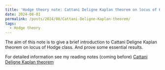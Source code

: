 ```yaml
---
title: 'Hodge theory note: Cattani Deligne Kaplan theorem on locus of Hodge class'
date: 2024-08-01
permalink: /posts/2024/08/Cattani-Deligne-Kaplan-theorem/
tags:
  - Hodge theory
---
```


The aim of this note is to give a brief introduction to Cattani Deligne Kaplan theorem on locus of Hodge class. And prove some essential results.


For detailed information see my reading notes (coming before) [Cattani Deligne Kaplan theorem](https://yilimath.github.io/files/Hodge/CattaniDeligneKaplan.pdf)

